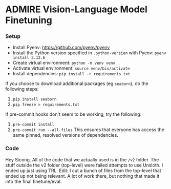 # ADMIRE Vision-Language Model Finetuning

### Setup
- Install Pyenv: https://github.com/pyenv/pyenv
- Install the Python version specified in `.python-version` with Pyenv: `pyenv install 3.12.6`
- Create virtual environment: `python -m venv venv`
- Activate virtual environment: `source venv/bin/activate`
- Install dependencies: `pip install -r requirements.txt`

If you choose to download additional packages (eg `seaborn`), do the following steps:
1. `pip install seaborn`
2. `pip freeze > requirements.txt`

If pre-commit hooks don't seem to be working, try the following:
1. `pre-commit install`
2. `pre-commit run --all-files`
This ensures that everyone has access the same pinned, resolved versions of dependencies.


### Code

Hey Sicong. All of the code that we actually used is in the `/v2` folder. The stuff outside the v2 folder (top-level) were failed attempts to use Unsloth. I ended up just using TRL.
Edit: I cut a bunch of files from the top-level that ended up not being relevant. A lot of work there, but nothing that made it into the final finetune/eval.